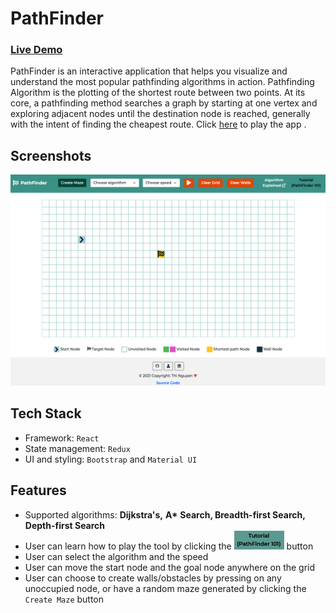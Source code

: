 # PathFinder

### [Live Demo](https://tttn13.github.io/pathfinding-visualizer/)

PathFinder is an interactive application that helps you visualize and understand the most popular pathfinding algorithms in action. Pathfinding Algorithm is the plotting of the shortest route between two points. At its core, a pathfinding method searches a graph by starting at one vertex and exploring adjacent nodes until the destination node is reached, generally with the intent of finding the cheapest route. Click [here](https://tttn13.github.io/pathfinding-visualizer/) to play the app .

## Screenshots

![mainpage](https://github.com/tttn13/pathfinding-visualizer/blob/main/public/assets/mainpage.png)

## Tech Stack

- Framework: `React`
- State management: `Redux`
- UI and styling: `Bootstrap` and `Material UI`

## Features

- Supported algorithms: **Dijkstra's,** **A\*** **Search, Breadth-first Search, Depth-first Search**
- User can learn how to play the tool by clicking the <img src='https://github.com/tttn13/pathfinding-visualizer/blob/main/public/assets/tutorial.png' width = "80" height= '30'> button
- User can select the algorithm and the speed
- User can move the start node and the goal node anywhere on the grid
- User can choose to create walls/obstacles by pressing on any unoccupied node, or have a random maze generated by clicking the `Create Maze` button
